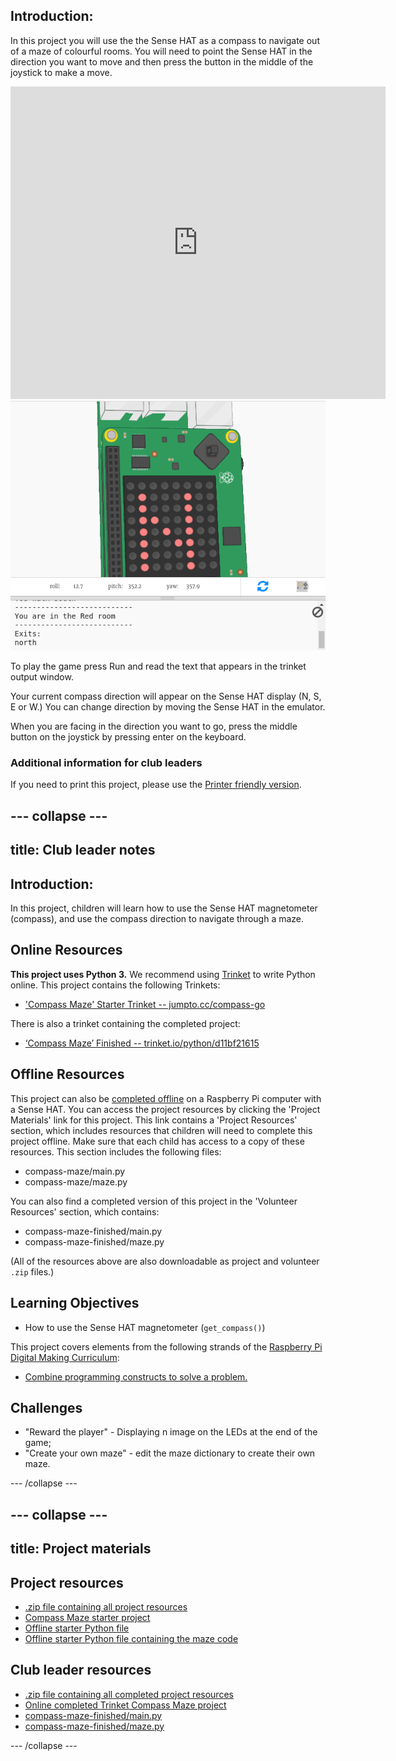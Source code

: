 ## Introduction: 

In this project you will use the the Sense HAT as a compass to navigate out of a maze of colourful rooms. You will need to point the Sense HAT in the direction you want to move and then press the button in the middle of the joystick to make a move.

<div class="trinket">
<iframe src="https://trinket.io/embed/python/0c8cdacd70?outputOnly=true&start=result" width="600" height="500" frameborder="0" marginwidth="0" marginheight="0" allowfullscreen>
</iframe>
<img src="images/compass-final.png">
</div>

To play the game press Run and read the text that appears in the trinket output window.

Your current compass direction will appear on the Sense HAT display (N, S, E or W.) You can change direction by moving the Sense HAT in the emulator.

When you are facing in the direction you want to go, press the middle button on the joystick by pressing enter on the keyboard.


### Additional information for club leaders

If you need to print this project, please use the [Printer friendly version](https://projects.raspberrypi.org/en/projects/compass-maze/print).


--- collapse ---
---
title: Club leader notes
---


## Introduction:
In this project, children will learn how to use the Sense HAT magnetometer (compass), and use the compass direction to navigate through a maze.

## Online Resources

__This project uses Python 3.__ We recommend using [Trinket](https://trinket.io/) to write Python online. This project contains the following Trinkets:

+ ['Compass Maze' Starter Trinket -- jumpto.cc/compass-go](http://jumpto.cc/compass-go)

There is also a trinket containing the completed project:

+ [‘Compass Maze’ Finished -- trinket.io/python/d11bf21615](https://trinket.io/python/d11bf21615)

## Offline Resources
This project can also be [completed offline](https://www.codeclubprojects.org/en-GB/resources/physical-sense-hat/) on a Raspberry Pi computer with a Sense HAT. You can access the project resources by clicking the 'Project Materials' link for this project. This link contains a 'Project Resources' section, which includes resources that children will need to complete this project offline. Make sure that each child has access to a copy of these resources. This section includes the following files:

+ compass-maze/main.py
+ compass-maze/maze.py

You can also find a completed version of this project in the 'Volunteer Resources' section, which contains:

+ compass-maze-finished/main.py
+ compass-maze-finished/maze.py

(All of the resources above are also downloadable as project and volunteer `.zip` files.)

## Learning Objectives
+ How to use the Sense HAT magnetometer (`get_compass()`)

This project covers elements from the following strands of the [Raspberry Pi Digital Making Curriculum](http://rpf.io/curriculum):

+ [Combine programming constructs to solve a problem.](https://www.raspberrypi.org/curriculum/programming/builder)

## Challenges
+  "Reward the player" - Displaying n image on the LEDs at the end of the game;
+ "Create your own maze" - edit the maze dictionary to create their own maze.


--- /collapse ---


--- collapse ---
---
title: Project materials
---
## Project resources
* [.zip file containing all project resources](resources/compass-maze-project-resources.zip)
* [Compass Maze starter project](http://jumpto.cc/compass-go)
* [Offline starter Python file](resources/compass-maze-main.py)
* [Offline starter Python file containing the maze code](resources/compass-maze-maze.py)

## Club leader resources
* [.zip file containing all completed project resources](resources/compass-maze-volunteer-resources.zip)
* [Online completed Trinket Compass Maze project](https://trinket.io/python/0c8cdacd70)
* [compass-maze-finished/main.py](resources/compass-maze-finished-main.py)
* [compass-maze-finished/maze.py](resources/compass-maze-finished-maze.py)

--- /collapse ---
